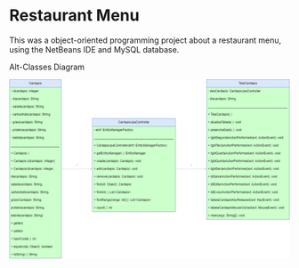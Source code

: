 # Restaurant Menu
This was a object-oriented programming project about a restaurant menu, using the NetBeans IDE and MySQL database.

Alt-Classes Diagram

![alt text](https://github.com/ThiagoAKAtrist/restaurant_menu/blob/master/classdiagram.png?raw=true)
